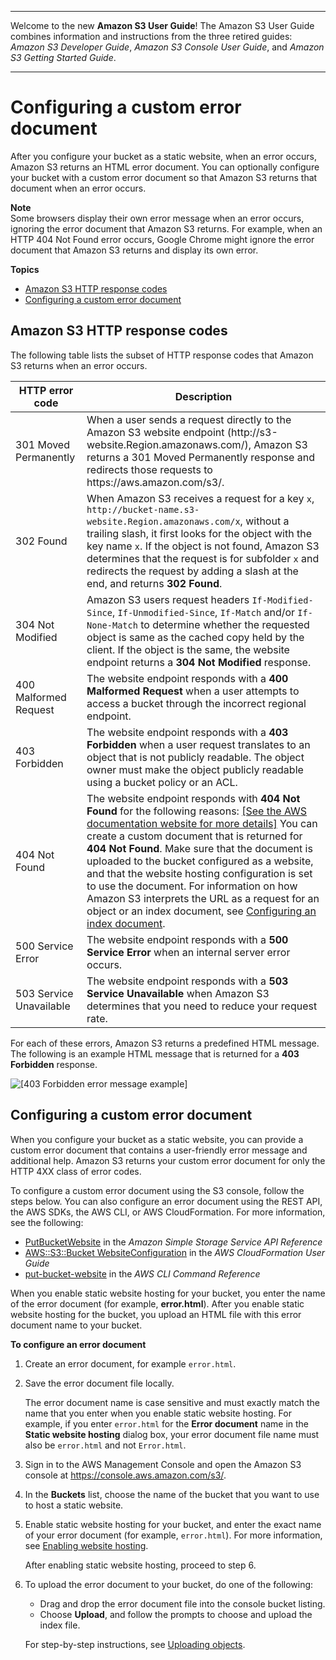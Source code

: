 --------

Welcome to the new **Amazon S3 User Guide**\! The Amazon S3 User Guide combines information and instructions from the three retired guides: *Amazon S3 Developer Guide*, *Amazon S3 Console User Guide*, and *Amazon S3 Getting Started Guide*\.

--------

# Configuring a custom error document<a name="CustomErrorDocSupport"></a>

After you configure your bucket as a static website, when an error occurs, Amazon S3 returns an HTML error document\. You can optionally configure your bucket with a custom error document so that Amazon S3 returns that document when an error occurs\. 

**Note**  
Some browsers display their own error message when an error occurs, ignoring the error document that Amazon S3 returns\. For example, when an HTTP 404 Not Found error occurs, Google Chrome might ignore the error document that Amazon S3 returns and display its own error\.

**Topics**
+ [Amazon S3 HTTP response codes](#s3-http-error-codes)
+ [Configuring a custom error document](#custom-error-document)

## Amazon S3 HTTP response codes<a name="s3-http-error-codes"></a>

The following table lists the subset of HTTP response codes that Amazon S3 returns when an error occurs\. 


| HTTP error code | Description | 
| --- | --- | 
| 301 Moved Permanently | When a user sends a request directly to the Amazon S3 website endpoint \(http://s3\-website\.Region\.amazonaws\.com/\), Amazon S3 returns a 301 Moved Permanently response and redirects those requests to https://aws\.amazon\.com/s3/\. | 
| 302 Found |  When Amazon S3 receives a request for a key `x`, `http://bucket-name.s3-website.Region.amazonaws.com/x`, without a trailing slash, it first looks for the object with the key name `x`\. If the object is not found, Amazon S3 determines that the request is for subfolder `x` and redirects the request by adding a slash at the end, and returns **302 Found**\.   | 
| 304 Not Modified |  Amazon S3 users request headers `If-Modified-Since`, `If-Unmodified-Since`, `If-Match` and/or `If-None-Match` to determine whether the requested object is same as the cached copy held by the client\. If the object is the same, the website endpoint returns a **304 Not Modified** response\.  | 
| 400 Malformed Request |  The website endpoint responds with a **400 Malformed Request** when a user attempts to access a bucket through the incorrect regional endpoint\.   | 
| 403 Forbidden |  The website endpoint responds with a **403 Forbidden** when a user request translates to an object that is not publicly readable\. The object owner must make the object publicly readable using a bucket policy or an ACL\.   | 
| 404 Not Found |  The website endpoint responds with **404 Not Found** for the following reasons: [\[See the AWS documentation website for more details\]](http://docs.aws.amazon.com/AmazonS3/latest/userguide/CustomErrorDocSupport.html) You can create a custom document that is returned for **404 Not Found**\. Make sure that the document is uploaded to the bucket configured as a website, and that the website hosting configuration is set to use the document\. For information on how Amazon S3 interprets the URL as a request for an object or an index document, see [Configuring an index document](IndexDocumentSupport.md)\.   | 
| 500 Service Error |  The website endpoint responds with a **500 Service Error** when an internal server error occurs\.  | 
| 503 Service Unavailable |  The website endpoint responds with a **503 Service Unavailable** when Amazon S3 determines that you need to reduce your request rate\.   | 

 For each of these errors, Amazon S3 returns a predefined HTML message\. The following is an example HTML message that is returned for a **403 Forbidden** response\.

![\[403 Forbidden error message example\]](http://docs.aws.amazon.com/AmazonS3/latest/userguide/images/WebsiteErrorExample403.png)

## Configuring a custom error document<a name="custom-error-document"></a>

When you configure your bucket as a static website, you can provide a custom error document that contains a user\-friendly error message and additional help\. Amazon S3 returns your custom error document for only the HTTP 4XX class of error codes\. 

To configure a custom error document using the S3 console, follow the steps below\. You can also configure an error document using the REST API, the AWS SDKs, the AWS CLI, or AWS CloudFormation\. For more information, see the following:
+ [PutBucketWebsite](https://docs.aws.amazon.com/AmazonS3/latest/API/API_PutBucketWebsite.html) in the *Amazon Simple Storage Service API Reference*
+ [AWS::S3::Bucket WebsiteConfiguration](https://docs.aws.amazon.com/AWSCloudFormation/latest/UserGuide/aws-properties-s3-websiteconfiguration.html) in the *AWS CloudFormation User Guide*
+ [put\-bucket\-website](https://awscli.amazonaws.com/v2/documentation/api/latest/reference/s3api/put-bucket-website.html) in the *AWS CLI Command Reference*

When you enable static website hosting for your bucket, you enter the name of the error document \(for example, **error\.html**\)\. After you enable static website hosting for the bucket, you upload an HTML file with this error document name to your bucket\.

**To configure an error document**

1. Create an error document, for example `error.html`\.

1. Save the error document file locally\.

   The error document name is case sensitive and must exactly match the name that you enter when you enable static website hosting\. For example, if you enter `error.html` for the **Error document** name in the **Static website hosting** dialog box, your error document file name must also be `error.html` and not `Error.html`\.

1. Sign in to the AWS Management Console and open the Amazon S3 console at [https://console\.aws\.amazon\.com/s3/](https://console.aws.amazon.com/s3/)\.

1. In the **Buckets** list, choose the name of the bucket that you want to use to host a static website\.

1. Enable static website hosting for your bucket, and enter the exact name of your error document \(for example, `error.html`\)\. For more information, see [Enabling website hosting](EnableWebsiteHosting.md)\.

   After enabling static website hosting, proceed to step 6\. 

1. To upload the error document to your bucket, do one of the following:
   + Drag and drop the error document file into the console bucket listing\.
   + Choose **Upload**, and follow the prompts to choose and upload the index file\.

   For step\-by\-step instructions, see [Uploading objects](upload-objects.md)\.
